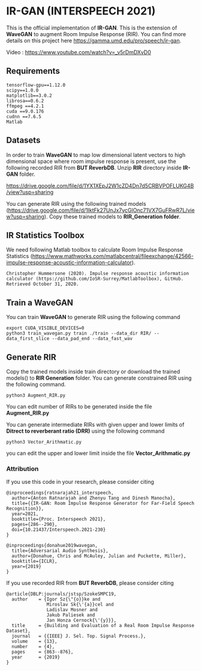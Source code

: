 # IR-GAN (INTERSPEECH 2021)

This is the official implementation of **IR-GAN**. This is the extension of **WaveGAN** to augment Room Impulse Response (RIR). You can find more details on this project here https://gamma.umd.edu/pro/speech/ir-gan.

Video : https://www.youtube.com/watch?v=_v5rDmDXvD0



## Requirements

```
tensorflow-gpu==1.12.0
scipy==1.0.0
matplotlib==3.0.2
librosa==0.6.2
ffmpeg ==4.2.1
cuda ==9.0.176
cudnn ==7.6.5
Matlab
```

## Datasets

In order to train **WaveGAN** to map low dimensional latent vectors to high dimensional space where room impulse response is present, use the following recorded RIR from **BUT ReverbDB**. Unzip **RIR** directory inside **IR-GAN** folder.

https://drive.google.com/file/d/1YX1XEpJ2W1cZD4Dn7d5CRBVPOFLUKG4B/view?usp=sharing


You can generate RIR using the following trained models (https://drive.google.com/file/d/1IktFk27UnJx7ycGlOnc71VX7GuFRwR7L/view?usp=sharing). Copy these trained models to **RIR_Generation folder**.

## IR Statistics Toolbox

We need following Matlab toolbox to calculate Room Impulse Response Statistics (https://www.mathworks.com/matlabcentral/fileexchange/42566-impulse-response-acoustic-information-calculator).

```
Christopher Hummersone (2020). Impulse response acoustic information calculator (https://github.com/IoSR-Surrey/MatlabToolbox), GitHub. Retrieved October 31, 2020.
```

## Train a WaveGAN

You can train **WaveGAN** to generate RIR using the following command

```
export CUDA_VISIBLE_DEVICES=0
python3 train_wavegan.py train ./train --data_dir RIR/ --data_first_slice --data_pad_end --data_fast_wav
```
## Generate RIR

Copy the trained models inside train directory or download the trained models() to **RIR Generation** folder. You can generate constrained RIR using the following command. 


```
python3 Augment_RIR.py
```

You can edit number of RIRs to be generated inside the file **Augment_RIR.py**

You can generate intermediate RIRs with given upper and lower limits of **Ditrect to reverberant ratio (DRR)** using the following command

```
python3 Vector_Arithmatic.py
```
you can edit the upper and lower limit inside the file **Vector_Arithmatic.py**


### Attribution

If you use this code in your research, please consider citing

```
@inproceedings{ratnarajah21_interspeech,
  author={Anton Ratnarajah and Zhenyu Tang and Dinesh Manocha},
  title={{IR-GAN: Room Impulse Response Generator for Far-Field Speech Recognition}},
  year=2021,
  booktitle={Proc. Interspeech 2021},
  pages={286--290},
  doi={10.21437/Interspeech.2021-230}
}
```

```
@inproceedings{donahue2019wavegan,
  title={Adversarial Audio Synthesis},
  author={Donahue, Chris and McAuley, Julian and Puckette, Miller},
  booktitle={ICLR},
  year={2019}
}
```

If you use recorded RIR from **BUT ReverbDB**, please consider citing
```
@article{DBLP:journals/jstsp/SzokeSMPC19,
  author    = {Igor Sz{\"{o}}ke and
               Miroslav Sk{\'{a}}cel and
               Ladislav Mosner and
               Jakub Paliesek and
               Jan Honza Cernock{\'{y}}},
  title     = {Building and Evaluation of a Real Room Impulse Response Dataset},
  journal   = {{IEEE} J. Sel. Top. Signal Process.},
  volume    = {13},
  number    = {4},
  pages     = {863--876},
  year      = {2019}
}
```



